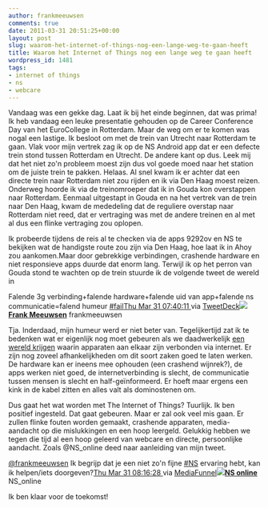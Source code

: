 ```yaml
---
author: frankmeeuwsen
comments: true
date: 2011-03-31 20:51:25+00:00
layout: post
slug: waarom-het-internet-of-things-nog-een-lange-weg-te-gaan-heeft
title: Waarom het Internet of Things nog een lange weg te gaan heeft
wordpress_id: 1481
tags:
- internet of things
- ns
- webcare
---
```


Vandaag was een gekke dag. Laat ik bij het einde beginnen, dat was prima! Ik heb vandaag een leuke presentatie gehouden op de Career Conference Day van het EuroCollege in Rotterdam. Maar de weg om er te komen was nogal een lastige. Ik besloot om met de trein van Utrecht naar Rotterdam te gaan. Vlak voor mijn vertrek zag ik op de NS Android app dat er een defecte trein stond tussen Rotterdam en Utrecht. De andere kant op dus. Leek mij dat het niet zo'n probleem moest zijn dus vol goede moed naar het station om de juiste trein te pakken. Helaas. Al snel kwam ik er achter dat een directe trein naar Rotterdam niet zou rijden en ik via Den Haag moest reizen. Onderweg hoorde ik via de treinomroeper dat ik in Gouda kon overstappen naar Rotterdam. Eenmaal uitgestapt in Gouda en na het vertrek van de trein naar Den Haag, kwam de mededeling dat de reguliere overstap naar Rotterdam niet reed, dat er vertraging was met de andere treinen en al met al dus een flinke vertraging zou oplopen.

Ik probeerde tijdens de reis al te checken via de apps 9292ov en NS te bekijken wat de handigste route zou zijn via Den Haag, hoe laat ik in Ahoy zou aankomen.Maar door gebrekkige verbindingen, crashende hardware en niet responsieve apps duurde dat enorm lang. Terwijl ik op het perron van Gouda stond te wachten op de trein stuurde ik de volgende tweet de wereld in









Falende 3g verbinding+falende hardware+falende uid van app+falende ns communicatie=falend humeur [#fail](http://search.twitter.com/search?q=%23fail)[Thu Mar 31 07:40:11 ](http://twitter.com/frankmeeuwsen/status/53360930242822140) via [TweetDeck](http://www.tweetdeck.com)[![](http://a1.twimg.com/profile_images/1233950089/avatar_100x100px_normal.png)](http://twitter.com/frankmeeuwsen)**[Frank Meeuwsen](http://twitter.com/frankmeeuwsen)**
frankmeeuwsen










Tja. Inderdaad, mijn humeur werd er niet beter van. Tegelijkertijd zat ik te bedenken wat er eigenlijk nog moet gebeuren als we daadwerkelijk [een wereld krijgen](http://www.frank-ly.nl/the-social-web-of-things) waarin apparaten aan elkaar zijn verbonden via internet. Er zijn nog zoveel afhankelijkheden om dit soort zaken goed te laten werken. De hardware kan er ineens mee ophouden (een crashend wijnrek?), de apps werken niet goed, de internetverbinding is slecht, de communicatie tussen mensen is slecht en half-geïnformeerd. Er hoeft maar ergens een kink in de kabel zitten en alles valt als dominostenen om.

Dus gaat het wat worden met The Internet of Things? Tuurlijk. Ik ben positief ingesteld. Dat gaat gebeuren. Maar er zal ook veel mis gaan. Er zullen flinke fouten worden gemaakt, crashende apparaten, media-aandacht op die mislukkingen en een hoop leergeld. Gelukkig hebben we tegen die tijd al een hoop geleerd van webcare en directe, persoonlijke aandacht. Zoals @NS_online deed naar aanleiding van mijn tweet.







[@frankmeeuwsen](http://twitter.com/frankmeeuwsen) Ik begrijp dat je een niet zo'n fijne [#NS](http://search.twitter.com/search?q=%23NS) ervaring hebt, kan ik helpen/iets doorgeven?[Thu Mar 31 08:16:28 ](http://twitter.com/NS_online/status/53370060290523140) via [MediaFunnel](http://www.mediafunnel.com/)[![](http://a0.twimg.com/profile_images/822497046/logo_ns_normal.jpg)](http://twitter.com/NS_online)**[NS online](http://twitter.com/NS_online)**
NS_online








Ik ben klaar voor de toekomst!
